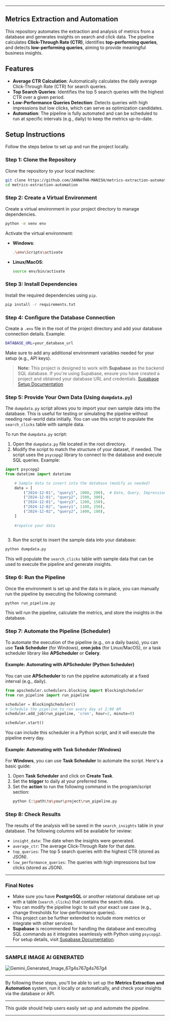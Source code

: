 
---

## Metrics Extraction and Automation

This repository automates the extraction and analysis of metrics from a database and generates insights on search and click data. The pipeline calculates **Click-Through Rate (CTR)**, identifies **top-performing queries**, and detects **low-performing queries**, aiming to provide meaningful business insights.

## Features

- **Average CTR Calculation**: Automatically calculates the daily average Click-Through Rate (CTR) for search queries.
- **Top Search Queries**: Identifies the top 5 search queries with the highest CTR over a given period.
- **Low-Performance Queries Detection**: Detects queries with high impressions but low clicks, which can serve as optimization candidates.
- **Automation**: The pipeline is fully automated and can be scheduled to run at specific intervals (e.g., daily) to keep the metrics up-to-date.

## Setup Instructions

Follow the steps below to set up and run the project locally.

### Step 1: Clone the Repository

Clone the repository to your local machine:

```bash
git clone https://github.com/JANNATHA-MANISH/metrics-extraction-automation.git
cd metrics-extraction-automation
```

### Step 2: Create a Virtual Environment

Create a virtual environment in your project directory to manage dependencies.

```bash
python -m venv env
```

Activate the virtual environment:

- **Windows**: 
    ```bash
    .\env\Scripts\activate
    ```

- **Linux/MacOS**: 
    ```bash
    source env/bin/activate
    ```

### Step 3: Install Dependencies

Install the required dependencies using `pip`.

```bash
pip install -r requirements.txt
```

### Step 4: Configure the Database Connection

Create a `.env` file in the root of the project directory and add your database connection details. Example:

```bash
DATABASE_URL=your_database_url
```

Make sure to add any additional environment variables needed for your setup (e.g., API keys).

> **Note:** This project is designed to work with **Supabase** as the backend SQL database. If you're using Supabase, ensure you have created a project and obtained your database URL and credentials. [Supabase Setup Documentation](https://supabase.com/docs/guides)

### Step 5: Provide Your Own Data (Using `dumpdata.py`)

The `dumpdata.py` script allows you to import your own sample data into the database. This is useful for testing or simulating the pipeline without needing real-world data initially. You can use this script to populate the `search_clicks` table with sample data.

To run the `dumpdata.py` script:

1. Open the `dumpdata.py` file located in the root directory.
2. Modify the script to match the structure of your dataset, if needed. The script uses the `psycopg2` library to connect to the database and execute SQL queries. Example:

```python
import psycopg2
from datetime import datetime

    # Sample data to insert into the database (modify as needed)
    data = [
        ("2024-12-01", "query1", 1000, 200),  # Date, Query, Impressions, Clicks
        ("2024-12-01", "query2", 1500, 300),
        ("2024-12-01", "query3", 1200, 150),
        ("2024-12-02", "query1", 1100, 250),
        ("2024-12-02", "query2", 1400, 180),
    ]
    
    #repalce your data
   
```

3. Run the script to insert the sample data into your database:

```bash
python dumpdata.py
```

This will populate the `search_clicks` table with sample data that can be used to execute the pipeline and generate insights.

### Step 6: Run the Pipeline

Once the environment is set up and the data is in place, you can manually run the pipeline by executing the following command:

```bash
python run_pipeline.py
```

This will run the pipeline, calculate the metrics, and store the insights in the database.

### Step 7: Automate the Pipeline (Scheduler)

To automate the execution of the pipeline (e.g., on a daily basis), you can use **Task Scheduler** (for Windows), **cron jobs** (for Linux/MacOS), or a task scheduler library like **APScheduler** or **Celery**.

#### Example: Automating with APScheduler (Python Scheduler)
You can use **APScheduler** to run the pipeline automatically at a fixed interval (e.g., daily).

```python
from apscheduler.schedulers.blocking import BlockingScheduler
from run_pipeline import run_pipeline

scheduler = BlockingScheduler()
# Schedule the pipeline to run every day at 2:00 AM
scheduler.add_job(run_pipeline, 'cron', hour=2, minute=0)

scheduler.start()
```

You can include this scheduler in a Python script, and it will execute the pipeline every day.

#### Example: Automating with Task Scheduler (Windows)

For **Windows**, you can use **Task Scheduler** to automate the script. Here's a basic guide:

1. Open **Task Scheduler** and click on **Create Task**.
2. Set the **trigger** to daily at your preferred time.
3. Set the **action** to run the following command in the program/script section:
   ```bash
   python C:\path\to\your\project\run_pipeline.py
   ```

### Step 8: Check Results

The results of the analysis will be saved in the `search_insights` table in your database. The following columns will be available for review:

- `insight_date`: The date when the insights were generated.
- `average_ctr`: The average Click-Through Rate for that date.
- `top_queries`: The top 5 search queries with the highest CTR (stored as JSON).
- `low_performance_queries`: The queries with high impressions but low clicks (stored as JSON).

---

### Final Notes

- Make sure you have **PostgreSQL** or another relational database set up with a table (`search_clicks`) that contains the search data.
- You can modify the pipeline logic to suit your exact use case (e.g., change thresholds for low-performance queries).
- This project can be further extended to include more metrics or integrate with other services.
- **Supabase** is recommended for handling the database and executing SQL commands as it integrates seamlessly with Python using `psycopg2`. For setup details, visit [Supabase Documentation](https://supabase.com/docs/guides).

---

### SAMPLE IMAGE AI GENERATED 
![Gemini_Generated_Image_67g4s767g4s767g4](https://github.com/user-attachments/assets/a2c8aedf-f4d6-4f36-8b96-b9491bf557ff)


---

By following these steps, you'll be able to set up the **Metrics Extraction and Automation** system, run it locally or automatically, and check your insights via the database or API.

---

This guide should help users easily set up and automate the pipeline.

---
